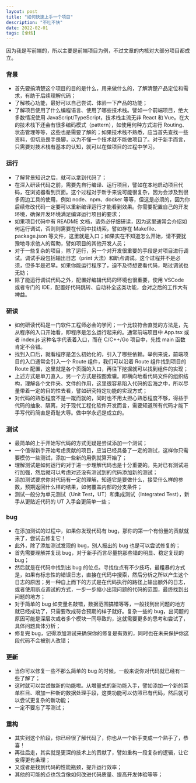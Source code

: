 ```yaml
---
layout: post
title: "如何快速上手一个项目"
description: "不吐不快"
date: 2022-02-01
tags: [全栈]
---
```


因为我是写前端的，所以主要是前端项目为例，不过文章的内核对大部分项目都成立。

<!--more-->

### 背景

- 首先要搞清楚这个项目的目的是什么，用来做什么的，了解清楚产品定位和需求，有助于后续理解代码；
- 了解核心功能，最好可以自己尝试、体验一下产品的功能；
- 了解项目使用了什么编程语言、使用了哪些技术栈。譬如一个前端项目，绝大多数情况使用 JavaScript/TypeScript，技术栈主流无非 React 和 Vue。在大的技术栈下还会有很多编码模式（pattern），如使用何种方式进行 Routing、状态管理等等，这些也是需要了解的；如果技术栈不熟悉，应当首先查找一些资料，但切忌畏手畏脚，以为不懂一个技术就不能做项目了。对于新手而言，只需要对技术栈有基本的认知，就可以在做项目的过程中学习。

### 运行

- 了解背景知识之后，就可以拿到代码了；
- 在深入研读代码之前，需要先自行编译、运行项目，譬如在本地启动项目代码，在浏览器看到页面。这个过程对于新手来说可能很复杂，因为会涉及到很多周边工具的使用，例如 node、npm、docker 等等，但这是必须的，因为你后续修改代码一定要可以重新编译运行才能看到效果。你需要配置自己的开发环境，确保开发环境满足编译运行项目的要求；
- 如果项目代码中有 README 文档，请务必仔细研读，因为这里通常会介绍如何运行调试，否则则需要在代码中找线索，譬如存在 Makefile、package.json 等文件，这里就是入口；如果实在不知道怎么开始，请不要犹豫地寻求他人的帮助，譬如项目的其他开发人员；
- 对于一些复杂的项目，除了运行，另一个对开发很重要的手段是对项目进行调试。调试手段包括输出日志（print 大法）和断点调试。这个过程并不是必须，但多半是迟早。如果你能运行程序了，迫不及待想要看代码，略过调试也无妨；
- 除了能运行调试代码之外，配置好编辑代码的环境也很重要，使用 VSCode 或者专门的 IDE，配置好代码跳转、自动补全这类功能，会对之后的工作大有裨益。

### 研读

- 如何研读代码是一门软件工程师必会的学问；一个比较符合直觉的方法是，先从程序的入口开始看，即程序是怎么运行起来的。通常前端项目中 App.tsx 或者 index.js 这种名字代表着入口，而在 C/C++/Go 项目中，先找 main 函数肯定不会错。
- 找到入口后，就看程序是怎么初始化的，引入了哪些依赖。举例来说，前端项目的入口通常会引入一个 Route 组件，我们可以沿着 Route 组件找到项目的 Route 配置，这里就是各个页面的入口，再往下挖掘就可以找到组件的实现；
- 上述方式是单刀直入，另一个方式是按图索骥。即横向地看代码文件的组织结构，理解各个文件夹、文件的作用，这里很容易陷入代码的宏海之中，所以尽量带着一定的目的性去看，譬如研究特定功能的实现方式；
- 对代码的熟悉程度不是一蹴而就的，同时也不用太担心熟悉程度不够，得益于代码的抽象、隔离，对于现代工程化软件开发而言，需要知道所有代码才能下手写代码简直是奇耻大辱。做中学永远是成立的。

### 测试

- 最简单的上手开始写代码的方式无疑是尝试添加一个测试；
- 一个值得新手开始考虑贡献的项目，应当已经具备了一定的测试，这样你只需要模仿一些测试，添加一些新的用例就算开始了；
- 理解测试是如何运行的对于进一步理解代码也是十分重要的。先对已有测试进行加强，然后就可以考虑对还没有测试到的代码添加新的测试；
- 添加测试要求你对代码有一定的理解，知道它是要做什么，接受什么样的参数，预期返回什么样的结果，如何覆盖内部的分支条件；
- 测试一般分为单元测试（Unit Test，UT）和集成测试（Integrated Test），新手从更贴近代码的 UT 入手会更简单一些；

### bug

- 在添加测试的过程中，如果你发现代码有 bug，那你的第一个有份量的贡献就来了，尝试去修复它！
- 此外，除了添加测试发现的 bug，别人报出的 bug 也是可以尝试修复的；
- 首先需要理解并复现 bug，对于新手而言尽量挑那些错的明显、稳定复现的 bug；
- 然后就是在代码中找到出 bug 的位点。寻找位点有不少技巧，最粗暴的方式是，如果有标志性的错误日志，直接在代码中搜索，然后分析之所以产生这个日志的原因；另一种自上而下的方式是在代码执行的路径上输出额外的日志，或者使用断点调试的方式，一步一步缩小出现问题的代码的范围，最终找到出问题的地方；
- 对于简单的 bug 如变量名敲错，数据范围搞错等等，一般找到出问题的地方就已经成功了，只需要改成符合预期的样子就好。复杂一些的 bug，出问题的原因可能是深层次或者多个模块一同导致的，这就需要更多的思考和尝试了，具体问题具体分析；
- 修复完 bug，记得添加测试来确保你的修复是有效的，同时也在未来保护你这段代码不会被别人改错；

### 更新

- 当你可以修复一些不那么简单的 bug 的时候，一般来说你对代码就已经有一些了解了；
- 这时就可以尝试做新的功能啦。从增量式的新功能入手，譬如添加一个新的菜单栏目、增加一种新的数据处理手段，这类功能可以仿照已有代码，然后就可以尝试更复杂的新功能；
- 一定不要忘了写测试；

### 重构

- 其实到这个阶段，你已经很了解代码了，你也从一个新手变成一个熟手了，恭喜！
- 再往后走，其实就是更深的技术上的贡献了，譬如重构一段复杂的逻辑，让它变得更有条理；
- 又或者是找到代码的性能瓶颈，提升运行效率；
- 其他的可能的点也包含像如何改进代码质量、提高开发体验等等；

